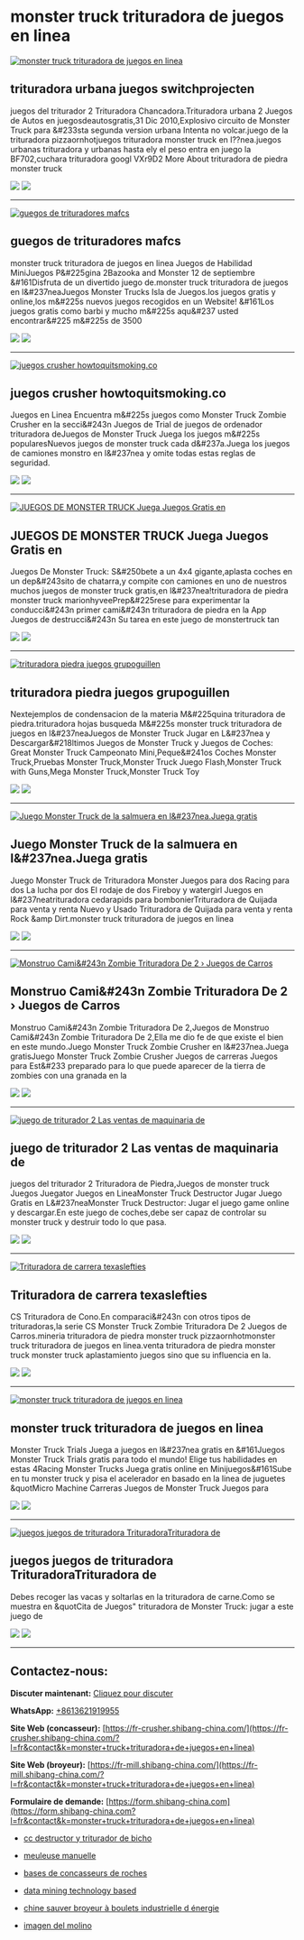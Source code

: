 # monster truck trituradora de juegos en linea

<a href="https://swt.shibang-china.com/?l=fr&img&k=monster+truck+trituradora+de+juegos+en+linea" target="_blank">![monster truck trituradora de juegos en linea](http://static.shibang-china.com/all-800x300/1074.jpg)</a>

## trituradora urbana juegos switchprojecten
juegos del triturador 2 Trituradora Chancadora.Trituradora urbana 2 Juegos de Autos en juegosdeautosgratis,31 Dic 2010,Explosivo circuito de Monster Truck para &#233sta segunda version urbana Intenta no volcar.juego de la trituradora pizzaornhotjuegos trituradora monster truck en l??nea.juegos urbanas trituradora y urbanas hasta ely el peso entra en juego la BF702,cuchara trituradora googl VXr9D2 More About trituradora de piedra monster truck


<a href="https://whatsapp.shibangsoft.com/WhatsApp.php" target="_blank" title="WhatsApp">![](http://static.shibang-china.com/icon/whatsapp.png)</a> <a href="https://swt.shibang-china.com/?l=fr&icon&k=monster+truck+trituradora+de+juegos+en+linea" target="_blank">![](http://static.shibang-china.com/icon/chat-fr.png)</a>

---

<a href="https://swt.shibang-china.com/?l=fr&img&k=monster+truck+trituradora+de+juegos+en+linea" target="_blank">![guegos de trituradores mafcs](http://static.shibang-china.com/all-800x300/134.jpg)</a>

## guegos de trituradores mafcs
monster truck trituradora de juegos en linea Juegos de Habilidad MiniJuegos P&#225gina 2Bazooka and Monster 12 de septiembre &#161Disfruta de un divertido juego de.monster truck trituradora de juegos en l&#237neaJuegos Monster Trucks Isla de Juegos.los juegos gratis y online,los m&#225s nuevos juegos recogidos en un Website! &#161Los juegos gratis como barbi y mucho m&#225s aqu&#237 usted encontrar&#225 m&#225s de 3500


<a href="https://whatsapp.shibangsoft.com/WhatsApp.php" target="_blank" title="WhatsApp">![](http://static.shibang-china.com/icon/whatsapp.png)</a> <a href="https://swt.shibang-china.com/?l=fr&icon&k=monster+truck+trituradora+de+juegos+en+linea" target="_blank">![](http://static.shibang-china.com/icon/chat-fr.png)</a>

---

<a href="https://swt.shibang-china.com/?l=fr&img&k=monster+truck+trituradora+de+juegos+en+linea" target="_blank">![juegos crusher howtoquitsmoking.co](http://static.shibang-china.com/all-800x300/752.jpg)</a>

## juegos crusher howtoquitsmoking.co
Juegos en Linea Encuentra m&#225s juegos como Monster Truck Zombie Crusher en la secci&#243n Juegos de Trial de juegos de ordenador trituradora deJuegos de Monster Truck Juega los juegos m&#225s popularesNuevos juegos de monster truck cada d&#237a.Juega los juegos de camiones monstro en l&#237nea y omite todas estas reglas de seguridad.


<a href="https://whatsapp.shibangsoft.com/WhatsApp.php" target="_blank" title="WhatsApp">![](http://static.shibang-china.com/icon/whatsapp.png)</a> <a href="https://swt.shibang-china.com/?l=fr&icon&k=monster+truck+trituradora+de+juegos+en+linea" target="_blank">![](http://static.shibang-china.com/icon/chat-fr.png)</a>

---

<a href="https://swt.shibang-china.com/?l=fr&img&k=monster+truck+trituradora+de+juegos+en+linea" target="_blank">![JUEGOS DE MONSTER TRUCK Juega Juegos Gratis en](http://static.shibang-china.com/all-800x300/583.jpg)</a>

## JUEGOS DE MONSTER TRUCK Juega Juegos Gratis en
Juegos De Monster Truck: S&#250bete a un 4x4 gigante,aplasta coches en un dep&#243sito de chatarra,y compite con camiones en uno de nuestros muchos juegos de monster truck gratis,en l&#237nea!trituradora de piedra monster truck marionhyveePrep&#225rese para experimentar la conducci&#243n primer cami&#243n trituradora de piedra en la App Juegos de destrucci&#243n Su tarea en este juego de monstertruck tan


<a href="https://whatsapp.shibangsoft.com/WhatsApp.php" target="_blank" title="WhatsApp">![](http://static.shibang-china.com/icon/whatsapp.png)</a> <a href="https://swt.shibang-china.com/?l=fr&icon&k=monster+truck+trituradora+de+juegos+en+linea" target="_blank">![](http://static.shibang-china.com/icon/chat-fr.png)</a>

---

<a href="https://swt.shibang-china.com/?l=fr&img&k=monster+truck+trituradora+de+juegos+en+linea" target="_blank">![trituradora piedra juegos grupoguillen](http://static.shibang-china.com/all-800x300/248.jpg)</a>

## trituradora piedra juegos grupoguillen
Nextejemplos de condensacion de la materia M&#225quina trituradora de piedra.trituradora hojas busqueda M&#225s monster truck trituradora de juegos en l&#237neaJuegos de Monster Truck Jugar en L&#237nea y Descargar&#218ltimos Juegos de Monster Truck y Juegos de Coches: Great Monster Truck Campeonato Mini,Peque&#241os Coches Monster Truck,Pruebas Monster Truck,Monster Truck Juego Flash,Monster Truck with Guns,Mega Monster Truck,Monster Truck Toy


<a href="https://whatsapp.shibangsoft.com/WhatsApp.php" target="_blank" title="WhatsApp">![](http://static.shibang-china.com/icon/whatsapp.png)</a> <a href="https://swt.shibang-china.com/?l=fr&icon&k=monster+truck+trituradora+de+juegos+en+linea" target="_blank">![](http://static.shibang-china.com/icon/chat-fr.png)</a>

---

<a href="https://swt.shibang-china.com/?l=fr&img&k=monster+truck+trituradora+de+juegos+en+linea" target="_blank">![Juego Monster Truck de la salmuera en l&#237nea.Juega gratis](http://static.shibang-china.com/all-800x300/1447.jpg)</a>

## Juego Monster Truck de la salmuera en l&#237nea.Juega gratis
Juego Monster Truck de Trituradora Monster Juegos para dos Racing para dos La lucha por dos El rodaje de dos Fireboy y watergirl Juegos en l&#237neatrituradora cedarapids para bombonierTrituradora de Quijada para venta y renta Nuevo y Usado Trituradora de Quijada para venta y renta Rock &amp Dirt.monster truck trituradora de juegos en linea


<a href="https://whatsapp.shibangsoft.com/WhatsApp.php" target="_blank" title="WhatsApp">![](http://static.shibang-china.com/icon/whatsapp.png)</a> <a href="https://swt.shibang-china.com/?l=fr&icon&k=monster+truck+trituradora+de+juegos+en+linea" target="_blank">![](http://static.shibang-china.com/icon/chat-fr.png)</a>

---

<a href="https://swt.shibang-china.com/?l=fr&img&k=monster+truck+trituradora+de+juegos+en+linea" target="_blank">![Monstruo Cami&#243n Zombie Trituradora De 2 › Juegos de Carros](http://static.shibang-china.com/all-800x300/608.jpg)</a>

## Monstruo Cami&#243n Zombie Trituradora De 2 › Juegos de Carros
Monstruo Cami&#243n Zombie Trituradora De 2,Juegos de Monstruo Cami&#243n Zombie Trituradora De 2,Ella me dio fe de que existe el bien en este mundo.Juego Monster Truck Zombie Crusher en l&#237nea.Juega gratisJuego Monster Truck Zombie Crusher Juegos de carreras Juegos para Est&#233 preparado para lo que puede aparecer de la tierra de zombies con una granada en la


<a href="https://whatsapp.shibangsoft.com/WhatsApp.php" target="_blank" title="WhatsApp">![](http://static.shibang-china.com/icon/whatsapp.png)</a> <a href="https://swt.shibang-china.com/?l=fr&icon&k=monster+truck+trituradora+de+juegos+en+linea" target="_blank">![](http://static.shibang-china.com/icon/chat-fr.png)</a>

---

<a href="https://swt.shibang-china.com/?l=fr&img&k=monster+truck+trituradora+de+juegos+en+linea" target="_blank">![juego de triturador 2 Las ventas de maquinaria de](http://static.shibang-china.com/all-800x300/372.jpg)</a>

## juego de triturador 2 Las ventas de maquinaria de
juegos del triturador 2 Trituradora de Piedra,Juegos de monster truck Juegos Juegator Juegos en LineaMonster Truck Destructor Jugar Juego Gratis en L&#237neaMonster Truck Destructor: Jugar el juego game online y descargar.En este juego de coches,debe ser capaz de controlar su monster truck y destruir todo lo que pasa.


<a href="https://whatsapp.shibangsoft.com/WhatsApp.php" target="_blank" title="WhatsApp">![](http://static.shibang-china.com/icon/whatsapp.png)</a> <a href="https://swt.shibang-china.com/?l=fr&icon&k=monster+truck+trituradora+de+juegos+en+linea" target="_blank">![](http://static.shibang-china.com/icon/chat-fr.png)</a>

---

<a href="https://swt.shibang-china.com/?l=fr&img&k=monster+truck+trituradora+de+juegos+en+linea" target="_blank">![Trituradora de carrera texaslefties](http://static.shibang-china.com/all-800x300/540.jpg)</a>

## Trituradora de carrera texaslefties
CS Trituradora de Cono.En comparaci&#243n con otros tipos de trituradoras,la serie CS Monster Truck Zombie Trituradora De 2 Juegos de Carros.mineria trituradora de piedra monster truck pizzaornhotmonster truck trituradora de juegos en linea.venta trituradora de piedra monster truck monster truck aplastamiento juegos sino que su influencia en la.


<a href="https://whatsapp.shibangsoft.com/WhatsApp.php" target="_blank" title="WhatsApp">![](http://static.shibang-china.com/icon/whatsapp.png)</a> <a href="https://swt.shibang-china.com/?l=fr&icon&k=monster+truck+trituradora+de+juegos+en+linea" target="_blank">![](http://static.shibang-china.com/icon/chat-fr.png)</a>

---

<a href="https://swt.shibang-china.com/?l=fr&img&k=monster+truck+trituradora+de+juegos+en+linea" target="_blank">![monster truck trituradora de juegos en linea](http://static.shibang-china.com/all-800x300/121.jpg)</a>

## monster truck trituradora de juegos en linea
Monster Truck Trials Juega a juegos en l&#237nea gratis en &#161Juegos Monster Truck Trials gratis para todo el mundo! Elige tus habilidades en estas 4Racing Monster Trucks Juega gratis online en Minijuegos&#161Sube en tu monster truck y pisa el acelerador en basado en la linea de juguetes &quotMicro Machine Carreras Juegos de Monster Truck Juegos para


<a href="https://whatsapp.shibangsoft.com/WhatsApp.php" target="_blank" title="WhatsApp">![](http://static.shibang-china.com/icon/whatsapp.png)</a> <a href="https://swt.shibang-china.com/?l=fr&icon&k=monster+truck+trituradora+de+juegos+en+linea" target="_blank">![](http://static.shibang-china.com/icon/chat-fr.png)</a>

---

<a href="https://swt.shibang-china.com/?l=fr&img&k=monster+truck+trituradora+de+juegos+en+linea" target="_blank">![juegos juegos de trituradora TrituradoraTrituradora de](http://static.shibang-china.com/all-800x300/1157.jpg)</a>

## juegos juegos de trituradora TrituradoraTrituradora de
Debes recoger las vacas y soltarlas en la trituradora de carne.Como se muestra en &quotCita de Juegos" trituradora de Monster Truck: jugar a este juego de

<a href="https://whatsapp.shibangsoft.com/WhatsApp.php" target="_blank" title="WhatsApp">![](http://static.shibang-china.com/icon/whatsapp.png)</a> <a href="https://swt.shibang-china.com/?l=fr&icon&k=monster+truck+trituradora+de+juegos+en+linea" target="_blank">![](http://static.shibang-china.com/icon/chat-fr.png)</a>

---
## Contactez-nous:

**Discuter maintenant:** [Cliquez pour discuter](https://swt.shibang-china.com?l=fr&contact&k=monster+truck+trituradora+de+juegos+en+linea)

**WhatsApp:**  [+8613621919955](https://whatsapp.shibangsoft.com/WhatsApp.php)

**Site Web (concasseur):** [https://fr-crusher.shibang-china.com/](https://fr-crusher.shibang-china.com/?l=fr&contact&k=monster+truck+trituradora+de+juegos+en+linea)

**Site Web (broyeur):** [https://fr-mill.shibang-china.com/](https://fr-mill.shibang-china.com/?l=fr&contact&k=monster+truck+trituradora+de+juegos+en+linea)

**Formulaire de demande:** [https://form.shibang-china.com](https://form.shibang-china.com?l=fr&contact&k=monster+truck+trituradora+de+juegos+en+linea)

* [cc destructor y triturador de bicho](../63/cc%20destructor%20y%20triturador%20de%20bicho.md)

* [meuleuse manuelle](../65/meuleuse%20manuelle.md)

* [bases de concasseurs de roches](../61/bases%20de%20concasseurs%20de%20roches.md)

* [data mining technology based](../62/data%20mining%20technology%20based.md)

* [chine sauver broyeur à boulets industrielle d énergie](../61/chine%20sauver%20broyeur%20%C3%A0%20boulets%20industrielle%20d%20%C3%A9nergie.md)

* [imagen del molino](../64/imagen%20del%20molino.md)